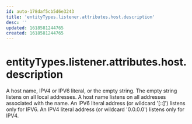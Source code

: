 ```yaml
---
id: auto-178daf5cb5d6e3243
title: 'entityTypes.listener.attributes.host.description'
desc: ''
updated: 1618581244765
created: 1618581244765
---
```

# entityTypes.listener.attributes.host.description

A host name, IPV4 or IPV6 literal, or the empty string. The empty string listens on all local addresses. A host name listens on all addresses associated with the name. An IPV6 literal address (or wildcard &#39;[::]&#39;) listens only for IPV6. An IPV4 literal address (or wildcard &#39;0.0.0.0&#39;) listens only for IPV4.